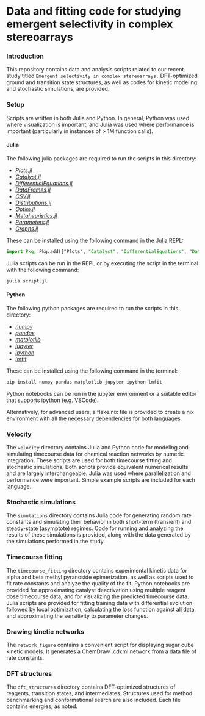 # Data and fitting code for studying emergent selectivity in complex stereoarrays

### Introduction

This repository contains data and analysis scripts related to our recent study titled `Emergent selectivity in complex stereoarrays.` DFT-optimized ground and transition state structures, as well as codes for kinetic modeling and stochastic simulations, are provided.

### Setup

Scripts are written in both Julia and Python. In general, Python was used where visualization is important, and Julia was used where performance is important (particularly in instances of > 1M function calls).

#### Julia
The following julia packages are required to run the scripts in this directory:
* *[Plots.jl](https://github.com/JuliaPlots/Plots.jl)* 
* *[Catalyst.jl](https://github.com/SciML/Catalyst.jl)*
* *[DifferentialEquations.jl](https://github.com/SciML/DifferentialEquations.jl)*
* *[DataFrames.jl](https://github.com/JuliaData/DataFrames.jl)*
* *[CSV.jl](https://github.com/JuliaData/CSV.jl)*
* *[Distributions.jl](https://github.com/JuliaStats/Distributions.jl)*
* *[Optim.jl](https://github.com/JuliaNLSolvers/Optim.jl)*
* *[Metaheuristics.jl](https://github.com/jmejia8/Metaheuristics.jl)*
* *[Parameters.jl](https://github.com/mauro3/Parameters.jl)*
* *[Graphs.jl](https://github.com/JuliaGraphs/Graphs.jl)*

These can be installed using the following command in the Julia REPL:
```julia
import Pkg; Pkg.add(["Plots", "Catalyst", "DifferentialEquations", "DataFrames", "CSV", "Distributions", "Optim", "Metaheuristics", "Parameters", "Graphs"])
```

Julia scripts can be run in the REPL or by executing the script in the terminal with the following command:
```bash
julia script.jl
```

#### Python
The following python packages are required to run the scripts in this directory:
* *[numpy](https://numpy.org/)*
* *[pandas](https://pandas.pydata.org/)*
* *[matplotlib](https://matplotlib.org/)*
* *[jupyter](https://jupyter.org/)*
* *[ipython](https://ipython.org/)*
* *[lmfit](https://lmfit.github.io/lmfit-py/)*

These can be installed using the following command in the terminal:
```bash
pip install numpy pandas matplotlib jupyter ipython lmfit
```

Python notebooks can be run in the jupyter environment or a suitable editor that supports ipython (e.g. VSCode).

Alternatively, for advanced users, a flake.nix file is provided to create a nix environment with all the necessary dependencies for both languages.

### Velocity

The `velocity` directory contains Julia and Python code for modeling and simulating timecourse data for chemical reaction networks by numeric integration. These scripts are used for both timecourse fitting and stochastic simulations. Both scripts provide equivalent numerical results and are largely interchangeable. Julia was used where parallelization and performance were important. Simple example scripts are included for each language.

### Stochastic simulations

The `simulations` directory contains Julia code for generating random rate constants and simulating their behavior in both short-term (transient) and steady-state (asymptote) regimes. Code for running and analyzing the results of these simulations is provided, along with the data generated by the simulations performed in the study.

### Timecourse fitting

The `timecourse_fitting` directory contains experimental kinetic data for alpha and beta methyl pyranoside epimerization, as well as scripts used to fit rate constants and analyze the quality of the fit. Python notebooks are provided for approximating catalyst deactivation using multiple reagent dose timecourse data, and for visualizing the predicted timecourse data. Julia scripts are provided for fitting training data with differential evolution followed by local optimization, calculating the loss function against all data, and approximating the sensitivity to parameter changes.

### Drawing kinetic networks

The `network_figure` contains a convenient script for displaying sugar cube kinetic models. It generates a ChemDraw .cdxml network from a data file of rate constants.

### DFT structures

The `dft_structures` directory contains DFT-optimized structures of reagents, transition states, and intermediates. Structures used for method benchmarking and conformational search are also included. Each file contains energies, as noted.
